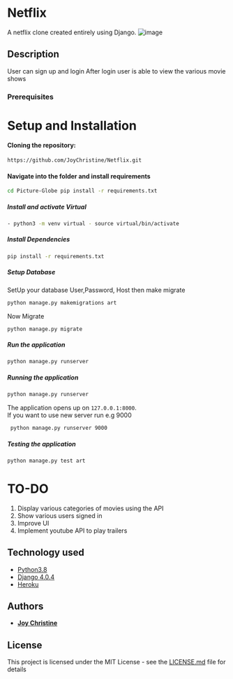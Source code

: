 # Netflix
A netflix clone created entirely using Django.
![image](https://user-images.githubusercontent.com/57414671/171838640-e9618d0a-a2dd-404f-a68e-ea54fd50470c.png)



## Description
User can sign up and login
After login user is able to view the various movie shows
### Prerequisites

# Setup and Installation  

  
#### Cloning the repository:  
 ```bash 
https://github.com/JoyChristine/Netflix.git
```
#### Navigate into the folder and install requirements  
 ```bash 
cd Picture-Globe pip install -r requirements.txt 
```
##### Install and activate Virtual  
 ```bash 
- python3 -m venv virtual - source virtual/bin/activate  
```  
##### Install Dependencies  
 ```bash 
 pip install -r requirements.txt 
```  
 ##### Setup Database  
  SetUp your database User,Password, Host then make migrate  
 ```bash 
python manage.py makemigrations art
 ``` 
 Now Migrate  
 ```bash 
 python manage.py migrate 
```
##### Run the application  
 ```bash 
 python manage.py runserver 
``` 
##### Running the application  
 ```bash 
 python manage.py runserver 
```
The application opens up on `127.0.0.1:8000`. <br>
If you want to use new server run e.g 9000
```bash 
 python manage.py runserver 9000
```
##### Testing the application  
 ```bash 
 python manage.py test art
```
# TO-DO
1. Display various categories of movies using the API
2. Show various users signed in
3. Improve UI
4. Implement youtube API to play trailers
  
## Technology used  
  
* [Python3.8](https://www.python.org/)  
* [Django 4.0.4](https://docs.djangoproject.com/en/4.0/)  
* [Heroku](https://heroku.com)  
  


## Authors

* **[Joy Christine](https://github.com/JoyChristine)** 



## License

This project is licensed under the MIT License - see the [LICENSE.md](LICENSE.md) file for details


